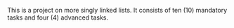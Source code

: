 This is a project on more singly linked lists. It consists of ten (10) mandatory tasks and four (4) advanced tasks.
